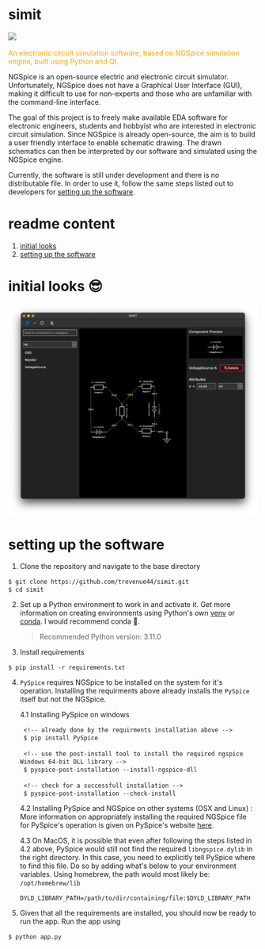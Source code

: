 # simit

<img src="https://img.shields.io/badge/python-3670A0?style=for-the-badge&logo=python&logoColor=ffdd54" />

<p style="color: orange;">
An electronic circuit simulation software, based on NGSpice simulation engine, built using Python and Qt.
</p>

NGSpice is an open-source electric and electronic circuit simulator. Unfortunately, NGSpice does not have a Graphical User Interface (GUI), making it difficult to use for non-experts and those who are unfamiliar with the command-line interface.

The goal of this project is to freely make available EDA software for electronic engineers, students and hobbyist who are interested in electronic circuit simulation. Since NGSpice is already open-source, the aim is to build a user friendly interface to enable schematic drawing. The drawn schematics can then be interpreted by our software and simulated using the NGSpice engine.

Currently, the software is still under development and there is no distributable file. In order to use it, follow the same steps listed out to developers for [setting up the software](#setting-up-the-software).

# readme content

1. [initial looks](#initial-looks-😎)
1. [setting up the software](#setting-up-the-software)

# initial looks 😎

![initial-looks-01.jpg](./_readme_assets/initial-looks-01.JPG)

# setting up the software

1. Clone the repository and navigate to the base directory

```shell
$ git clone https://github.com/trevenue44/simit.git
$ cd simit
```

2. Set up a Python environment to work in and activate it. Get more information on creating environments using Python's own [venv](https://docs.python.org/3/library/venv.html) or [conda](https://conda.io/projects/conda/en/latest/user-guide/tasks/manage-environments.html). I would recommend conda 👀.
   > Recommended Python version: 3.11.0
3. Install requirements

```shell
$ pip install -r requirements.txt
```

4.  `PySpice` requires NGSpice to be installed on the system for it's operation. Installing the requirments above already installs the `PySpice` itself but not the NGSpice.

    4.1 Installing PySpice on windows

         <!-- already done by the requirments installation above -->
         $ pip install PySpice

         <!-- use the post-install tool to install the required ngspice Windows 64-bit DLL library -->
         $ pyspice-post-installation --install-ngspice-dll

         <!-- check for a successfull installation -->
         $ pyspice-post-installation --check-install

    4.2 Installing PySpice and NGSpice on other systems (OSX and Linux) : More information on appropriately installing the required NGSpice file for PySpice's operation is given on PySpice's website [here](https://pyspice.fabrice-salvaire.fr/releases/v1.5/installation.html).

    4.3 On MacOS, it is possible that even after following the steps listed in 4.2 above, PySpice would still not find the required `libngspice.dylib` in the right directory. In this case, you need to explicitly tell PySpice where to find this file. Do so by adding what's below to your environment variables. Using homebrew, the path would most likely be: `/opt/homebrew/lib`

        DYLD_LIBRARY_PATH=/path/to/dir/containing/file:$DYLD_LIBRARY_PATH

5.  Given that all the requirements are installed, you should now be ready to run the app. Run the app using

```shell
$ python app.py
```
